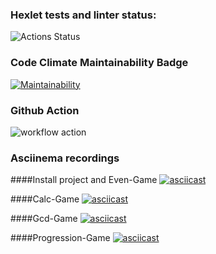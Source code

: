 ### Hexlet tests and linter status:
![Actions Status](/workflows/hexlet-check/badge.svg)

### Code Climate Maintainability Badge
[![Maintainability](https://api.codeclimate.com/v1/badges/a4d2cb89e97a02a0841d/maintainability)](https://codeclimate.com/github/KonstantinNP/php-project-lvl1/maintainability)

### Github Action
![workflow action](https://github.com/KonstantinNP/php-project-lvl1/workflows/Run%20lint/badge.svg)

### Asciinema recordings

####Install project and Even-Game
[![asciicast](https://asciinema.org/a/BGXvUeJw9iyGo3upy9mH2bIBa.svg)](https://asciinema.org/a/BGXvUeJw9iyGo3upy9mH2bIBa)

####Calc-Game
[![asciicast](https://asciinema.org/a/61cfZGWFfwceNMIRPxkoyIAjy.svg)](https://asciinema.org/a/61cfZGWFfwceNMIRPxkoyIAjy)

####Gcd-Game
[![asciicast](https://asciinema.org/a/i09OVcE5cUUQ8Jei5cIhH64GG.svg)](https://asciinema.org/a/i09OVcE5cUUQ8Jei5cIhH64GG)

####Progression-Game
[![asciicast](https://asciinema.org/a/dtD4eVD3r3tjwpiofBaQyGTxd.svg)](https://asciinema.org/a/dtD4eVD3r3tjwpiofBaQyGTxd)